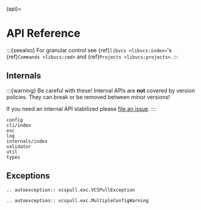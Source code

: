 (api)=

# API Reference

:::{seealso}
For granular control see {ref}`libvcs <libvcs:index>`'s {ref}`Commands <libvcs:cmd>` and {ref}`Projects <libvcs:projects>`.
:::

## Internals

:::{warning}
Be careful with these! Internal APIs are **not** covered by version policies. They can break or be removed between minor versions!

If you need an internal API stabilized please [file an issue](https://github.com/vcs-python/vcspull/issues).
:::

```{toctree}
config
cli/index
exc
log
internals/index
validator
util
types
```

## Exceptions

```{eval-rst}
.. autoexception:: vcspull.exc.VCSPullException
```

```{eval-rst}
.. autoexception:: vcspull.exc.MultipleConfigWarning
```
